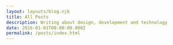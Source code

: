 ```yaml
---
layout: layouts/blog.njk
title: All Posts
description: Writing about design, development and technology
date: 2016-01-01T00:00:00.000Z
permalink: /posts/index.html
---
```


